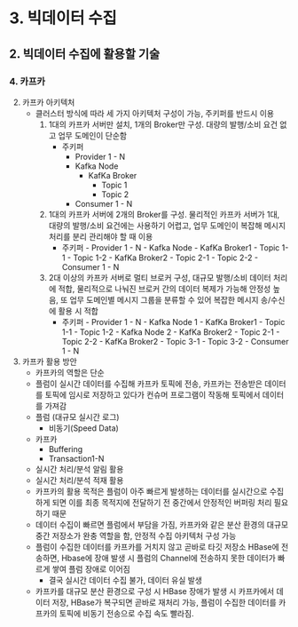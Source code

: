 # 3. 빅데이터 수집
## 2. 빅데이터 수집에 활용할 기술
### 4. 카프카
2. 카프카 아키텍처
   - 클러스터 방식에 따라 세 가지 아키텍처 구성이 가능, 주키퍼를 반드시 이용
     1.  1대의 카프카 서버만 설치, 1개의 Broker만 구성. 대량의 발행/소비 요건 없고 업무 도메인이 단순함
         - 주키퍼
           - Provider 1 - N
           - Kafka Node
             - KafKa Broker
               - Topic 1
               - Topic 2
           - Consumer 1 - N
     2.  1대의 카프카 서버에 2개의 Broker를 구성. 물리적인 카프카 서버가 1대, 대량의 발행/소비 요건에는 사용하기 어렵고, 업무 도메인이 복잡해 메시지 처리를 분리 관리해야 할 때 이용
         - 주키퍼
               - Provider 1 - N
               - Kafka Node
                 - KafKa Broker1
                   - Topic 1-1
                   - Topic 1-2
                 - KafKa Broker2
                   - Topic 2-1
                   - Topic 2-2
               - Consumer 1 - N 
     3.  2대 이상의 카프카 서버로 멀티 브로커 구성, 대규모 발행/소비 데이터 처리에 적합, 물리적으로 나눠진 브로커 간의 데이터 복제가 가능해 안정성 높음, 또 업무 도메인별 메시지 그룹을 분류할 수 있어 복잡한 메시지 송/수신에 활용 시 적합
         - 주키퍼
               - Provider 1 - N
               - Kafka Node 1
                 - KafKa Broker1
                   - Topic 1-1
                   - Topic 1-2
                - Kafka Node 2
                 - KafKa Broker2
                   - Topic 2-1
                   - Topic 2-2
                 - KafKa Broker2
                   - Topic 3-1
                   - Topic 3-2
               - Consumer 1 - N
3. 카프카 활용 방안
   - 카프카의 역할은 단순
   - 플럼이 실시간 데이터를 수집해 카프카 토픽에 전송, 카프카는 전송받은 데이터를 토픽에 임시로 저장하고 있다가 컨슈머 프로그램이 작동해 토픽에서 데이터를 가져감
    - 플럼 (대규모 실시간 로그)
      - 비동기(Speed Data)
    - 카프카
      - Buffering
      - Transaction1-N
    - 실시간 처리/분석 알림 활용
    - 실시간 처리/분석 적재 활용
   - 카프카의 활용 목적은 플럼이 아주 빠르게 발생하는 데이터를 실시간으로 수집하게 되면 이를 최종 목적지에 전달하기 전 중간에서 안정적인 버퍼링 처리 필요하기 때문
   - 데이터 수집이 빠르면 플럼에서 부담을 가짐, 카프카와 같은 분산 환경의 대규모 중간 저장소가 완충 역할을 함, 안정적 수집 아키텍처 구성 가능
   - 플럼이 수집한 데이터를 카프카를 거치지 않고 곧바로 타깃 저장소 HBase에 전송하면, Hbase에 장애 발생 시 플럼의 Channel에 전송하지 못한 데이터가 빠르게 쌓여 플럼 장애로 이어짐
     - 결국 실시간 데이터 수집 불가, 데이터 유실 발생
   - 카프카를 대규모 분산 환경으로 구성 시 HBase 장애가 발생 시 카프카에서 데이터 저장, HBase가 복구되면 곧바로 재처리 가능, 플럼이 수집한 데이터를 카프카의 토픽에 비동기 전송으로 수집 속도 빨라짐.